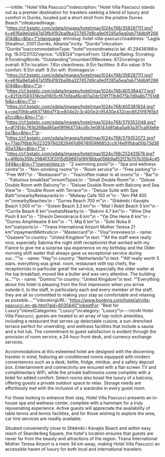 ---\ntitle: "Hotel Villa Pascucci"\ndescription: "Hotel Villa Pascucci stands out as a premier destination for travelers seeking a blend of luxury and comfort in Durrës, located just a short stroll from the pristine Durres Beach."\nfeaturedImage: "https://cf.bstatic.com/xdata/images/hotel/max1024x768/358287111.jpg?k=e616a9e0a647a13fb4192ba9ba327457d9ca9e0f285a5ea0ab714db9f266414d&o=&hp=1"\nlanguage: en\nslug: hotel-villa-pascucci\naddress: "Lagjia Shkallnur, 2001 Durrës, Albania"\ncity: "Durrës"\nlocation: "Durrës"\naccommodationType: "hotel"\ncoordinates:\n  lat: 41.29436188\n  lng: 19.51231132\nprice: "US$124"\npriceFrom: 124\nstarRating: 5\nrating: 9.1\nratingWords: "Outstanding"\nnumberOfReviews: 872\nratings:\n  overall: 9.1\n  location: 7.6\n  cleanliness: 9.5\n  facilities: 9.4\n  value: 9.1\n  comfort: 9.5\n  staff: 9.3\n  wifi: 9\nimages:\n  - "https://cf.bstatic.com/xdata/images/hotel/max1024x768/358287111.jpg?k=e616a9e0a647a13fb4192ba9ba327457d9ca9e0f285a5ea0ab714db9f266414d&o=&hp=1"\n  - "https://cf.bstatic.com/xdata/images/hotel/max1024x768/405384477.jpg?k=82f2b1583318cbd1905cf67b5baf6cd01a2dc129f711b9075b7d9a8b7751d8fe&o=&hp=1"\n  - "https://cf.bstatic.com/xdata/images/hotel/max1024x768/405381834.jpg?k=ced70fdca6637186d7f3ce804e2c3c400e2c95430e432cec8625f9765b1a1ccd&o=&hp=1"\n  - "https://cf.bstatic.com/xdata/images/hotel/max1024x768/379352048.jpg?k=df7414c761b269ad85ae19f964734cd5c1e08143d81aba5a93a3f7ca93e6eba7&o=&hp=1"\n  - "https://cf.bstatic.com/xdata/images/hotel/max1024x768/379352072.jpg?k=77ab7f6bb7e2232979d2828461d967495996852cc874e91fbba00b73d3840a33&o=&hp=1"\n  - "https://cf.bstatic.com/xdata/images/hotel/max1024x768/252431676.jpg?k=4f6b1e359c2984f33f2015d58697a19918bba056b9af52f21b757b30b4c45044&o=&hp=1"\namenities:\n  - "2 swimming pools"\n  - "Spa and wellness centre"\n  - "Non-smoking rooms"\n  - "Room service"\n  - "Free parking"\n  - "Free WiFi"\n  - "Restaurant"\n  - "Tea/coffee maker in all rooms"\n  - "Bar"\n  - "Fabulous breakfast"\nroomTypes:\n  - "Small Double Room"\n  - "Deluxe Double Room with Balcony"\n  - "Deluxe Double Room with Balcony and Sea View"\n  - "Double Room with Terrace"\n  - "Deluxe Suite with Spa Bath"\nnearbyRestaurants:\n  - "Midway Cafe 100 m"\n  - "Am-PM 450 m"\nnearbyBeaches:\n  - "Durres Beach 700 m"\n  - "Shkëmbi i Kavajës Beach 1,000 m"\n  - "Golem Beach 3.3 km"\n  - "Mali I Robit Beach 5 km"\n  - "Currila Beach 6 km"\nwhatsNearby:\n  - "Bekimi 4.7 km"\n  - "Wine Dhe Pooh 6 km"\n  - "Sheshi Demokracia 6 km"\n  - "Yje Dhe Hena 6 km"\n  - "Durres Amphiteatre 6 km"\n  - "1. Maj 6 km"\n  - "Sotir Noka 6 km"\nairports:\n  - "Tirana International Airport Mother Teresa 21 km"\npaymentMethods:\n  - "Mastercard"\n  - "Visa"\nreviews:\n  - name: "Osasere"\n    country: "United Kingdom"\n    text: "“All the staff were really nice, especially Sabrina the night shift receptionist that worked with my Fiance to give me a surprise spa experience on my birthday and the Older morning shift waiter that always gave us exceptional service during our...”"\n  - name: "Hay"\n    country: "Netherlands"\n    text: "“All! really worth 5 stars. everything was great. room, restaurant with top chefs, the receptionists in particular great! the service, especially the older waiter at the top breakfast, moved like a butler and was very attentive. The building is...”"\n  - name: "Dominic"\n    country: "United Kingdom"\n    text: "“Everything about this hotel is pleasing from the first impression when you arrive outside it, to the staff, in particularly each and every member of the staff, they are all so committed to making your stay as comfortable and relaxing as possible....”"\nbookingURL: "https://www.booking.com/hotel/al/villa-pascucci.en-gb.html?aid=8035640"\nbestFor: "Best for Luxury"\nbestCategories: "Luxury"\ncategory: "Luxury"\n---\n\nAt Hotel Villa Pascucci, guests are treated to an array of top-notch amenities, including a restaurant that serves up delectable cuisine, a sun-drenched terrace perfect for unwinding, and wellness facilities that include a sauna and a hot tub. The commitment to guest satisfaction is evident through the provision of room service, a 24-hour front desk, and currency exchange services.

Accommodations at this esteemed hotel are designed with the discerning traveler in mind, featuring air-conditioned rooms equipped with modern conveniences such as a desk, kettle, fridge, minibar, and a safety deposit box. Entertainment and connectivity are ensured with a flat-screen TV and complimentary WiFi, while the private bathrooms come complete with a bidet for added comfort. Select rooms also boast the luxury of a balcony, offering guests a private outdoor space to relax. Storage needs are effortlessly met with the inclusion of a wardrobe in every guest room.

For those looking to enhance their stay, Hotel Villa Pascucci presents an in-house spa and wellness center, complete with a hammam for a truly rejuvenating experience. Active guests will appreciate the availability of table tennis and tennis facilities, and for those wishing to explore the area, car hire services are readily available.

Situated conveniently close to Shkëmbi i Kavajës Beach and within easy reach of Skanderbeg Square, the hotel's location ensures that guests are never far from the beauty and attractions of the region. Tirana International Mother Teresa Airport is a mere 34 km away, making Hotel Villa Pascucci an accessible haven of luxury for both local and international travelers.
